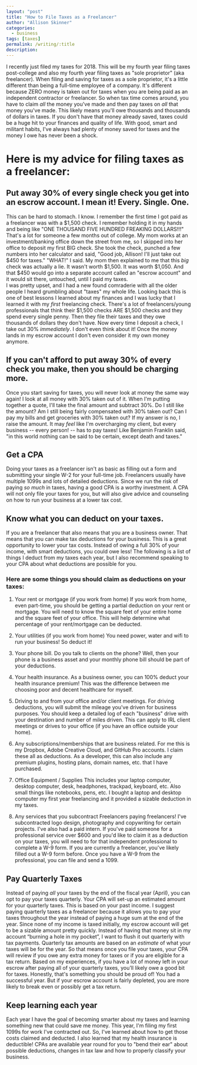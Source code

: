 ```yaml
---
layout: "post"
title: "How to File Taxes as a Freelancer"
author: "Allison Skinner"
categories:
  - business
tags: [taxes]
permalink: /writing/:title
description:
---
```

I recently just filed my taxes for 2018. This will be my fourth year filing taxes post-college and also my fourth year filing taxes as "sole proprietor" (aka freelancer).
When filing and saving for taxes as a sole proprietor, it's a little different than being a full-time employee of a company.
It's different because ZERO money is taken out for taxes when you are being paid as an independent contractor or freelancer.
So when tax time comes around, you have to claim *all* the money you've made and then pay taxes on *all* that money you've made. This likely means you'll owe thousands and thousands of dollars in taxes. If you don't have that money already saved, taxes could be a huge hit to your finances and quality of life.
With good, smart and militant habits, I've always had plenty of money saved for taxes and the money I owe has never been a shock.

# Here is my advice for filing taxes as a freelancer:

## Put away 30% of every single check you get into an escrow account. I mean it! Every. Single. One.

This can be hard to stomach. I know.
I remember the first time I got paid as a freelancer was with a $1,500 check. I remember holding it in my hands and being like "ONE THOUSAND FIVE HUNDRED FREAKING DOLLARS!!!"
That's a lot for someone a few months out of college.
My mom works at an investment/banking office down the street from me, so I skipped into her office to deposit my first BIG check.
She took the check, punched a few numbers into her calculator and said, "Good job, Allison! I'll just take out $450 for taxes."
"WHAT!" I said.
My mom then explained to me that this *big* check was actually a lie. It wasn't worth $1,500. It was worth $1,050. And that $450 would go into a separate account called an "escrow account" and it would sit there, untouched, until I paid my taxes.  
I was pretty upset, and I had a new found comraderie with all the older people I heard grumbling about "taxes" my whole life.
Looking back this is one of best lessons I learned about my finances and I was lucky that I learned it with my *first* freelancing check.
There's a lot of freelancers/young professionals that think their $1,500 checks ARE $1,500 checks and they spend every single penny. Then they file their taxes and they owe thousands of dollars they don't have.
Now every time I deposit a check, I take out 30% *immediately*. I don't even think about it! Once the money lands in my escrow account I don't even consider it my own money anymore.

## If you can't afford to put away 30% of every check you make, then you should be charging more.

Once you start saving for taxes, you will never look at money the same way again! I look at all money with 30% taken out of it.
When I'm putting together a quote, I'll take the final amount and subtract 30%. Do I still like the amount? Am I still being fairly compensated with 30% taken out? Can I pay my bills and get groceries with 30% taken out?
If my answer is no, I raise the amount. It may *feel* like I'm overcharging my client, but every business -- every person! -- has to pay taxes! Like Benjamin Franklin said, "in this world nothing can be said to be certain, except death and taxes."

## Get a CPA

Doing your taxes as a freelancer isn't as basic as filling out a form and submitting your single W-2 for your full-time job. Freelancers usually have multiple 1099s and lots of detailed deductions. Since we run the risk of paying *so much* in taxes, having a good CPA is a worthy investment. A CPA will not only file your taxes for you, but will also give advice and counseling on how to run your business at a lower tax cost.

## Know what you can deduct on your taxes.

If you are a freelancer that also means that you are a business owner. That means that you can make tax deductions for your business. This is a great opportunity to lower your tax costs. Instead of owing a full 30% of your income, with smart deductions, you could owe less!
The following is a list of things I deduct from my taxes each year, but I also recommend speaking to your CPA about what deductions are possible for you.

### Here are some things you should claim as deductions on your taxes:

1. Your rent or mortgage (if you work from home)
If you work from home, even part-time, you should be getting a partial deduction on your rent or mortgage. You will need to know the square feet of your entire home and the square feet of your office. This will help determine what percentage of your rent/mortgage can be deducted.

2. Your utilities (if you work from home)
You need power, water and wifi to run your business! So deduct it!

3. Your phone bill.
Do you talk to clients on the phone? Well, then your phone is a business asset and your monthly phone bill should be part of your deductions.

4. Your health insurance.
As a business owner, you can 100% deduct your health insurance premium! This was the difference between me choosing poor and decent healthcare for myself.

3. Driving to and from your office and/or client meetings.
For driving deductions, you will submit the mileage you've driven for business purposes.
You should keep a detailed log of each "business" drive with your destination and number of miles driven.
This can apply to IRL client meetings or drives to your office (if you have an office outside your home).

4. Any subscriptions/memberships that are business related.
For me this is my Dropbox, Adobe Creative Cloud, and GitHub Pro accounts. I claim these all as deductions.
As a developer, this can also include any premium plugins, hosting plans, domain names, etc. that I have purchased.

5. Office Equipment / Supplies
This includes your laptop computer, desktop computer, desk, headphones, trackpad, keyboard, etc. Also small things like notebooks, pens, etc.
I bought a laptop and desktop computer my first year freelancing and it provided a sizable deduction in my taxes.

6. Any services that you subcontract
Freelancers paying freelancers! I've subcontracted logo design, photography and copywriting for certain projects. I've also had a paid intern. If you've paid someone for a professional service over $600 and you'd like to claim it as a deduction on your taxes, you will need to for that independent professional to complete a W-9 form. If you are currently a freelancer, you've likely filled out a W-9 form before. Once you have a W-9 from the professional, you can file and send a 1099.

## Pay Quarterly Taxes

Instead of paying *all* your taxes by the end of the fiscal year (April), you can opt to pay your taxes quarterly. Your CPA will set-up an estimated amount for your quarterly taxes. This is based on your past income.
I suggest paying quarterly taxes as a freelancer because it allows you to pay your taxes throughout the year instead of paying a huge sum at the end of the year. Since none of my income is taxed initially, my escrow account will get to be a sizable amount pretty quickly. Instead of having that money sit in my account “burning a hole in my pocket”, I want to flush it out quarterly with tax payments.
Quarterly tax amounts are based on an *estimate* of what your taxes will be for the year. So that means once you file your taxes, your CPA will review if you owe any extra money for taxes or if you are eligible for a tax return.
Based on my experiences, if you have a lot of money left in your escrow after paying all of your quarterly taxes, you’ll likely owe a good bit for taxes. Honestly, that's something you should be proud of! You had a successful year. But if your escrow account is fairly depleted, you are more likely to break even or possibly get a tax return.

## Keep learning each year

Each year I have the goal of becoming smarter about my taxes and learning something new that could save me money.
This year, I'm filing my first 1099s for work I've contracted out. So, I've learned about how to get those costs claimed and deducted. I also learned that my health insurance is deductible!
CPAs are available year round for you to "bend their ear" about possible deductions, changes in tax law and how to properly classify your business.
